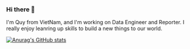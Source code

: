### Hi there 👋

<!--
**mrnguyencongquy/mrnguyencongquy** is a ✨ _special_ ✨ repository because its `README.md` (this file) appears on your GitHub profile.

Here are some ideas to get you started:

- 🔭 I’m currently working on ...
- 🌱 I’m currently learning ...
- 👯 I’m looking to collaborate on ...
- 🤔 I’m looking for help with ...
- 💬 Ask me about ...
- 📫 How to reach me: ...
- 😄 Pronouns: ...
- ⚡ Fun fact: ...
-->

I'm Quy from VietNam, and I'm working on Data Engineer and Reporter. I really enjoy leanring up skills to build a new things to our world.

[![Anurag's GitHub stats](https://github-readme-stats.vercel.app/api?username=mrnguyencongquy)](https://github.com/anuraghazra/github-readme-stats)
